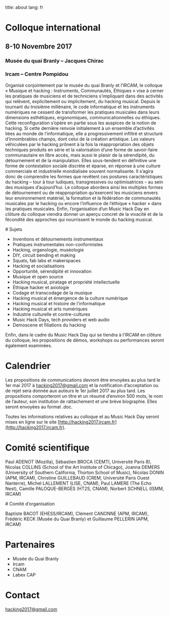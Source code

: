 title: about
lang: fr

# Colloque international

## 8-10 Novembre 2017
### Musée du quai Branly – Jacques Chirac
### Ircam – Centre Pompidou

Organisé conjointement par le musée du quai Branly et l’IRCAM, le colloque « Musique et hacking : Instruments, Communautés, Éthiques » vise à cerner les pratiques de musiciens et de techniciens s’impliquant dans des activités qui relèvent, explicitement ou implicitement, du hacking musical.
Depuis le tournant du troisième millénaire, le code informatique et les instruments numériques ne cessent de transformer les pratiques musicales dans leurs dimensions esthétiques, ergonomiques, communicationnelles ou éthiques. Cette reconfiguration s’opère en partie sous les auspices de la notion de hacking. Si cette dernière renvoie initialement à un ensemble d’activités liées au monde de l’informatique, elle a progressivement infiltré et structuré d’innombrables champs, dont celui de la création artistique. Les valeurs véhiculées par le hacking prônent à la fois la réappropriation des objets techniques produits en série et la valorisation d’une forme de savoir-faire communautaire en libre accès, mais aussi le plaisir de la sérendipité, du détournement et de la manipulation. Elles sous-tendent en définitive une forme de contestation sociale discrète et éparse, en réponse à une culture commerciale et industrielle mondialisée souvent normalisante.
Il s’agira donc de comprendre les formes que revêtent ces postures caractéristiques du hacking – tour à tour ludiques, transgressives ou optimisatrices – au sein des musiques d’aujourd’hui. Le colloque abordera ainsi les multiples formes de détournement ou de réappropriation qu’exercent les musiciens envers leur environnement matériel, la formation et la fédération de communautés musicales par le hacking ou encore l’influence de l’éthique « hacker » dans les pratiques musicales. Enfin, l’organisation d’un Music Hack Day en clôture du colloque viendra donner un aperçu concret de la vivacité et de la fécondité des approches qui nourrissent le monde du hacking musical.


# Sujets

- Inventions et détournements instrumentaux
- Pratiques instrumentales non-conformistes
- Hacking, organologie, muséologie
- DIY, circuit bending et making
- Squats, fab labs et makerspaces
- Hacking et socialisations
- Opportunité, sérendipité et innovation
- Musique et open source
- Hacking musical, piratage et propriété intellectuelle
- Éthique hacker et axiologie
- Codage et transcodage de la musique
- Hacking musical et émergence de la culture numérique
- Hacking musical et histoire de l’informatique
- Hacking musical et arts numériques
- Industrie culturelle et contre-cultures
- Music Hack Days, tech providers et web audio
- Demoscene et filiations du hacking

Enfin, dans le cadre du Music Hack Day qui se tiendra à l’IRCAM en clôture du colloque, les propositions de démos, workshops ou performances seront également examinées.

# Calendrier

Les propositions de communications devront être envoyées au plus tard le 1er mai 2017 à [hacking2017@gmail.com](mailto:hacking2017@gmail.com) et la notification d’acceptation ou de rejet sera donnée aux auteurs le 1er juillet 2017 au plus tard. Les propositions comporteront un titre et un résumé d’environ 500 mots, le nom de l’auteur, son institution de rattachement et une brève biographie. Elles seront envoyées au format .doc.

Toutes les informations relatives au colloque et au Music Hack Day seront mises en ligne sur le site [http://hacking2017.ircam.fr](http://hacking2017.ircam.fr).

# Comité scientifique

Paul ADENOT (Mozilla), Sébastien BROCA (CEMTI, Université Paris 8), Nicolas COLLINS (School of the Art Institute of Chicago), Joanna DEMERS (University of Southern California, Thorton School of Music), Nicolas DONIN (APM, IRCAM), Christine GUILLEBAUD (CREM, Université Paris Ouest Nanterre), Michel LALLEMENT (LISE, CNAM), Paul LAMERE (The Echo Nest), Camille PALOQUE-BERGÈS (HT2S, CNAM), Norbert SCHNELL (ISMM, IRCAM)

# Comité d’organisation

Baptiste BACOT (EHESS/IRCAM), Clément CANONNE (APM, IRCAM), Frédéric KECK (Musée du Quai Branly) et Guillaume PELLERIN (APM, IRCAM)

# Partenaires

- Musée du Quai Branly
- Ircam
- CNAM
- Labex CAP

# Contact

[hacking2017@gmail.com](mailto:hacking2017@gmail.com)
